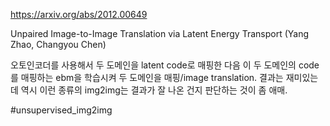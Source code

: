 https://arxiv.org/abs/2012.00649

Unpaired Image-to-Image Translation via Latent Energy Transport (Yang Zhao, Changyou Chen)

오토인코더를 사용해서 두 도메인을 latent code로 매핑한 다음 이 두 도메인의 code를 매핑하는 ebm을 학습시켜 두 도메인을 매핑/image translation. 결과는 재미있는데 역시 이런 종류의 img2img는 결과가 잘 나온 건지 판단하는 것이 좀 애매.

#unsupervised_img2img 